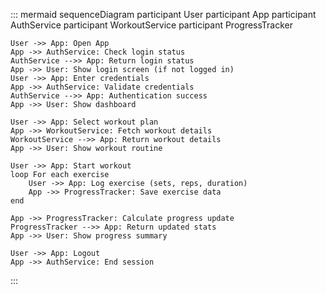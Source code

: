 ::: mermaid
sequenceDiagram
    participant User
    participant App
    participant AuthService
    participant WorkoutService
    participant ProgressTracker

    User ->> App: Open App
    App ->> AuthService: Check login status
    AuthService -->> App: Return login status
    App ->> User: Show login screen (if not logged in)
    User ->> App: Enter credentials
    App ->> AuthService: Validate credentials
    AuthService -->> App: Authentication success
    App ->> User: Show dashboard

    User ->> App: Select workout plan
    App ->> WorkoutService: Fetch workout details
    WorkoutService -->> App: Return workout details
    App ->> User: Show workout routine

    User ->> App: Start workout
    loop For each exercise
        User ->> App: Log exercise (sets, reps, duration)
        App ->> ProgressTracker: Save exercise data
    end

    App ->> ProgressTracker: Calculate progress update
    ProgressTracker -->> App: Return updated stats
    App ->> User: Show progress summary

    User ->> App: Logout
    App ->> AuthService: End session

:::
